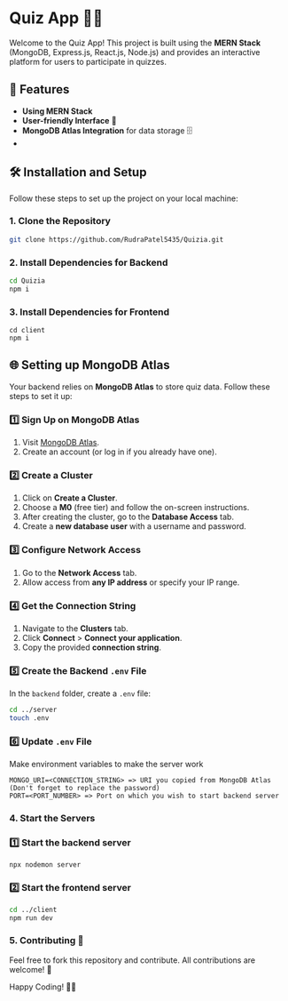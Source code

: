 # Quiz App 🧠✨

Welcome to the Quiz App! This project is built using the **MERN Stack** (MongoDB, Express.js, React.js, Node.js) and provides an interactive platform for users to participate in quizzes.


## 🚀 Features

- **Using MERN Stack**
- **User-friendly Interface** 🎨  
- **MongoDB Atlas Integration** for data storage 🗄️
- 


## 🛠️ Installation and Setup

Follow these steps to set up the project on your local machine:

### 1.  Clone the Repository

```bash
git clone https://github.com/RudraPatel5435/Quizia.git
```

### 2. Install Dependencies for Backend

```bash
cd Quizia
npm i
```

### 3. Install Dependencies for Frontend

```
cd client
npm i
```

## 🌐 Setting up MongoDB Atlas

Your backend relies on **MongoDB Atlas** to store quiz data. Follow these steps to set it up:

### 1️⃣ Sign Up on MongoDB Atlas
1. Visit [MongoDB Atlas](https://www.mongodb.com/cloud/atlas/register).
2. Create an account (or log in if you already have one).

### 2️⃣ Create a Cluster
1. Click on **Create a Cluster**.
2. Choose a **M0** (free tier) and follow the on-screen instructions.
3. After creating the cluster, go to the **Database Access** tab.
4. Create a **new database user** with a username and password.

### 3️⃣ Configure Network Access
1. Go to the **Network Access** tab.
2. Allow access from **any IP address** or specify your IP range.

### 4️⃣ Get the Connection String
1. Navigate to the **Clusters** tab.
2. Click **Connect** > **Connect your application**.
3. Copy the provided **connection string**.

### 5️⃣ Create the Backend `.env` File

In the `backend` folder, create a `.env` file:
```bash
cd ../server
touch .env
```
   
### 6️⃣ Update `.env` File
Make environment variables to make the server work

```
MONGO_URI=<CONNECTION_STRING> => URI you copied from MongoDB Atlas (Don't forget to replace the password)
PORT=<PORT_NUMBER> => Port on which you wish to start backend server
```


### 4. Start the Servers

### 1️⃣ Start the backend server

```bash
npx nodemon server
```

### 2️⃣ Start the frontend server

```bash
cd ../client
npm run dev
```

### 5. Contributing 🙌

Feel free to fork this repository and contribute. All contributions are welcome! 🌟


Happy Coding! 🚀✨
   
